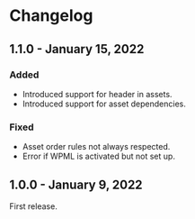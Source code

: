 # Changelog

## 1.1.0 - January 15, 2022

### Added
- Introduced support for header in assets.
- Introduced support for asset dependencies.

### Fixed
- Asset order rules not always respected.
- Error if WPML is activated but not set up.

## 1.0.0 - January 9, 2022
First release.